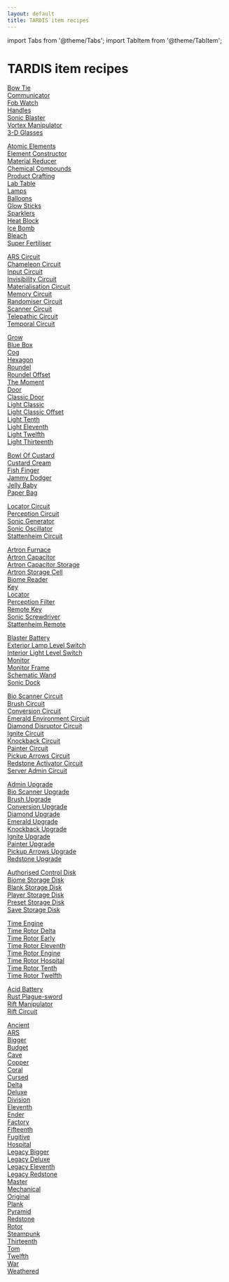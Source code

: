 ```yaml
---
layout: default
title: TARDIS item recipes
---
```


import Tabs from '@theme/Tabs';
import TabItem from '@theme/TabItem';

# TARDIS item recipes


<Tabs queryString="index">
<TabItem value="accessories" label="Accessories" default>

[Bow Tie](/recipes/accessories/bow-tie)  
[Communicator](/recipes/accessories/tardis-communicator)  
[Fob Watch](/recipes/accessories/fob-watch)  
[Handles](/recipes/accessories/handles)  
[Sonic Blaster](/recipes/accessories/sonic-blaster)  
[Vortex Manipulator](/recipes/accessories/vortex-manipulator)  
[3-D Glasses](/recipes/accessories/three-d-glasses)  

</TabItem>
<TabItem value="chemistry" label="Chemistry">

[Atomic Elements](/recipes/chemistry/atomic-elements)  
[Element Constructor](/recipes/chemistry/element-constructor)  
[Material Reducer](/recipes/chemistry/material-reducer)  
[Chemical Compounds](/recipes/chemistry/chemical-compounds)  
[Product Crafting](/recipes/chemistry/product-crafting)  
[Lab Table](/recipes/chemistry/lab-table)  
[Lamps](/recipes/chemistry/lamps)  
[Balloons](/recipes/chemistry/balloons)  
[Glow Sticks](/recipes/chemistry/glow-sticks)  
[Sparklers](/recipes/chemistry/sparklers)  
[Heat Block](/recipes/chemistry/heat-block)  
[Ice Bomb](/recipes/chemistry/ice-bomb)  
[Bleach](/recipes/chemistry/bleach)  
[Super Fertiliser](/recipes/chemistry/super-fertiliser)  

</TabItem>
<TabItem value="console-circuits" label="Console Circuits">

[ARS Circuit](/recipes/console-circuits/tardis-ars-circuit)  
[Chameleon Circuit](/recipes/console-circuits/tardis-chameleon-circuit)  
[Input Circuit](/recipes/console-circuits/tardis-input-circuit)  
[Invisibility Circuit](/recipes/console-circuits/tardis-invisibility-circuit)  
[Materialisation Circuit](/recipes/console-circuits/tardis-materialisation-circuit)  
[Memory Circuit](/recipes/console-circuits/tardis-memory-circuit)  
[Randomiser Circuit](/recipes/console-circuits/tardis-randomiser-circuit)  
[Scanner Circuit](/recipes/console-circuits/tardis-scanner-circuit)  
[Telepathic Circuit](/recipes/console-circuits/tardis-telepathic-circuit)  
[Temporal Circuit](/recipes/console-circuits/tardis-temporal-circuit)  

</TabItem>
<TabItem value="custom-blocks" label="Custom Blocks">

[Grow](/recipes/custom-blocks/grow)  
[Blue Box](/recipes/custom-blocks/blue-box)  
[Cog](/recipes/custom-blocks/cog)  
[Hexagon](/recipes/custom-blocks/hexagon)  
[Roundel](/recipes/custom-blocks/roundel)  
[Roundel Offset](/recipes/custom-blocks/roundel-offset)  
[The Moment](/recipes/custom-blocks/the-moment)  
[Door](/recipes/custom-blocks/door)  
[Classic Door](/recipes/custom-blocks/classic-door)  
[Light Classic](/recipes/custom-blocks/light-classic)  
[Light Classic Offset](/recipes/custom-blocks/light-classic-offset)  
[Light Tenth](/recipes/custom-blocks/light-tenth)  
[Light Eleventh](/recipes/custom-blocks/light-eleventh)  
[Light Twelfth](/recipes/custom-blocks/light-twelfth)  
[Light Thirteenth](/recipes/custom-blocks/light-thirteenth)  

</TabItem>
<TabItem value="food" label="Food">

[Bowl Of Custard](/recipes/food/bowl-of-custard)  
[Custard Cream](/recipes/food/custard-cream)  
[Fish Finger](/recipes/food/fish-finger)  
[Jammy Dodger](/recipes/food/jammy-dodger)  
[Jelly Baby](/recipes/food/jelly-baby)  
[Paper Bag](/recipes/food/paper-bag)  

</TabItem>
<TabItem value="item-circuits" label="Item Circuits">

[Locator Circuit](/recipes/item-circuits/tardis-locator-circuit)  
[Perception Circuit](/recipes/item-circuits/perception-circuit)  
[Sonic Generator](/recipes/item-circuits/sonic-generator)  
[Sonic Oscillator](/recipes/item-circuits/sonic-oscillator)  
[Stattenheim Circuit](/recipes/item-circuits/tardis-stattenheim-circuit)  

</TabItem>
<TabItem value="items" label="Items">

[Artron Furnace](recipes/items/tardis-artron-furnace)  
[Artron Capacitor](recipes/items/artron-capacitor)  
[Artron Capacitor Storage](recipes/items/artron-capacitor-storage)  
[Artron Storage Cell](recipes/items/artron-storage-cell)  
[Biome Reader](recipes/items/tardis-biome-reader)  
[Key](recipes/items/tardis-key)  
[Locator](recipes/items/tardis-locator)  
[Perception Filter](recipes/items/perception-filter)  
[Remote Key](recipes/items/tardis-remote-key)  
[Sonic Screwdriver](recipes/items/sonic-screwdriver)  
[Stattenheim Remote](recipes/items/stattenheim-remote)  

</TabItem>
</Tabs>

<Tabs queryString="index">
<TabItem value="misc" label="Misc">

[Blaster Battery](/recipes/misc/blaster-battery)  
[Exterior Lamp Level Switch](/recipes/misc/exterior-lamp-level-switch)  
[Interior Light Level Switch](/recipes/misc/interior-light-level-switch)  
[Monitor](/recipes/misc/tardis-monitor)  
[Monitor Frame](/recipes/misc/monitor-frame)  
[Schematic Wand](/recipes/misc/tardis-schematic-wand)  
[Sonic Dock](/recipes/misc/sonic-dock)  

</TabItem>
<TabItem value="sonic-circuits" label="Sonic Circuits">

[Bio Scanner Circuit](/recipes/sonic-circuits/bio-scanner-circuit)  
[Brush Circuit](/recipes/sonic-circuits/brush-circuit)  
[Conversion Circuit](/recipes/sonic-circuits/conversion-circuit)  
[Emerald Environment Circuit](/recipes/sonic-circuits/emerald-environment-circuit)  
[Diamond Disruptor Circuit](/recipes/sonic-circuits/diamond-disruptor-circuit)  
[Ignite Circuit](/recipes/sonic-circuits/ignite-circuit)  
[Knockback Circuit](/recipes/sonic-circuits/knockback-circuit)  
[Painter Circuit](/recipes/sonic-circuits/painter-circuit)  
[Pickup Arrows Circuit](/recipes/sonic-circuits/pickup-arrows-circuit)  
[Redstone Activator Circuit](/recipes/sonic-circuits/redstone-activator-circuit)  
[Server Admin Circuit](/recipes/sonic-circuits/server-admin-circuit)  

</TabItem>
<TabItem value="sonic-upgrades" label="Sonic Upgrades">

[Admin Upgrade](/recipes/sonic-upgrades/admin-upgrade)  
[Bio Scanner Upgrade](/recipes/sonic-upgrades/bio-scanner-upgrade)  
[Brush Upgrade](/recipes/sonic-upgrades/brush-upgrade)  
[Conversion Upgrade](/recipes/sonic-upgrades/conversion-upgrade)  
[Diamond Upgrade](/recipes/sonic-upgrades/diamond-upgrade)  
[Emerald Upgrade](/recipes/sonic-upgrades/emerald-upgrade)  
[Knockback Upgrade](/recipes/sonic-upgrades/knockback-upgrade)  
[Ignite Upgrade](/recipes/sonic-upgrades/ignite-upgrade)  
[Painter Upgrade](/recipes/sonic-upgrades/painter-upgrade)  
[Pickup Arrows Upgrade](/recipes/sonic-upgrades/pickup-arrows-upgrade)  
[Redstone Upgrade](/recipes/sonic-upgrades/redstone-upgrade)  

</TabItem>
<TabItem value="storage-disks" label="Storage Disks">

[Authorised Control Disk](/recipes/storage-disks/authorised-control-disk)  
[Biome Storage Disk](/recipes/storage-disks/biome-storage-disk)  
[Blank Storage Disk](/recipes/storage-disks/blank-storage-disk)  
[Player Storage Disk](/recipes/storage-disks/player-storage-disk)  
[Preset Storage Disk](/recipes/storage-disks/preset-storage-disk)  
[Save Storage Disk](/recipes/storage-disks/save-storage-disk)  

</TabItem>
<TabItem value="rotors" label="Time Rotors">

[Time Engine](/recipes/rotors/time-engine)  
[Time Rotor Delta](/recipes/rotors/time-rotor-delta)  
[Time Rotor Early](/recipes/rotors/time-rotor-early)  
[Time Rotor Eleventh](/recipes/rotors/time-rotor-eleventh)  
[Time Rotor Engine](/recipes/rotors/time-rotor-engine)  
[Time Rotor Hospital](/recipes/rotors/time-rotor-hospital)  
[Time Rotor Tenth](/recipes/rotors/time-rotor-tenth)  
[Time Rotor Twelfth](/recipes/rotors/time-rotor-twelfth)  

</TabItem>

<TabItem value="planets" label="Planets">

[Acid Battery](/recipes/planets/acid-battery)  
[Rust Plague-sword](/recipes/planets/rust-plague-sword)  
[Rift Manipulator](/recipes/planets/rift-manipulator)  
[Rift Circuit](/recipes/planets/rift-circuit)  

</TabItem>

<TabItem value="seeds" label="Seed Blocks">

[Ancient](/recipes/seeds/ancient)  
[ARS](/recipes/seeds/ars)  
[Bigger](/recipes/seeds/bigger)  
[Budget](/recipes/seeds/budget)  
[Cave](/recipes/seeds/cave)  
[Copper](/recipes/seeds/copper)  
[Coral](/recipes/seeds/coral)  
[Cursed](/recipes/seeds/cursed)  
[Delta](/recipes/seeds/delta)  
[Deluxe](/recipes/seeds/deluxe)  
[Division](/recipes/seeds/division)  
[Eleventh](/recipes/seeds/eleventh)  
[Ender](/recipes/seeds/ender)  
[Factory](/recipes/seeds/factory)  
[Fifteenth](/recipes/seeds/fifteenth)  
[Fugitive](/recipes/seeds/fugitive)  
[Hospital](/recipes/seeds/hospital)  
[Legacy Bigger](/recipes/seeds/legacy-bigger)  
[Legacy Deluxe](/recipes/seeds/legacy-deluxe)  
[Legacy Eleventh](/recipes/seeds/legacy-eleventh)  
[Legacy Redstone](/recipes/seeds/legacy-redstone)  
[Master](/recipes/seeds/master)  
[Mechanical](/recipes/seeds/mechanical)  
[Original](/recipes/seeds/original)  
[Plank](/recipes/seeds/plank)  
[Pyramid](/recipes/seeds/pyramid)  
[Redstone](/recipes/seeds/redstone)  
[Rotor](/recipes/seeds/rotor)  
[Steampunk](/recipes/seeds/steampunk)  
[Thirteenth](/recipes/seeds/thirteenth)  
[Tom](/recipes/seeds/tom)  
[Twelfth](/recipes/seeds/twelfth)  
[War](/recipes/seeds/war)  
[Weathered](/recipes/seeds/weathered)  

</TabItem>
</Tabs>
